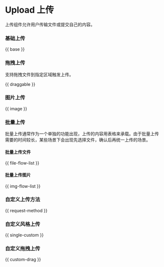 # Upload 上传

上传组件允许用户传输文件或提交自己的内容。

### 基础上传

{{ base }}

### 拖拽上传
支持拖拽文件到指定区域触发上传。

{{ draggable }}

### 图片上传

{{ image }}

### 批量上传

批量上传通常作为一个单独的功能出现，上传的内容用表格来承载。由于批量上传需要的时间较长，某些场景下会出现先选择文件，确认后再统一上传的场景。

#### 批量上传文件

{{ file-flow-list }}

#### 批量上传图片

{{ img-flow-list }}

### 自定义上传方法

{{ request-method }}

### 自定义风格上传

{{ single-custom }}

### 自定义拖拽上传

{{ custom-drag }}
